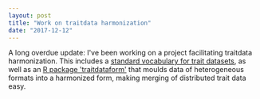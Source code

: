 ```yaml
---
layout: post
title: "Work on traitdata harmonization"
date: "2017-12-12"
---
```

A long overdue update: I've been working on a project facilitating traitdata harmonization. This includes a [standard vocabulary for trait datasets](https://ecologicaltraitdata.github.io/ETS/), as well as an [R package 'traitdataform'](https://ecologicaltraitdata.github.io/traitdataform/) that moulds data of heterogeneous formats into a harmonized form, making merging of distributed trait data easy.

